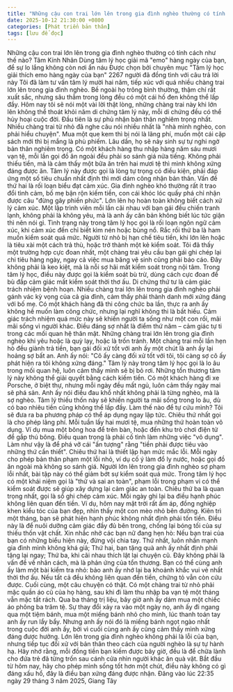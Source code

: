 ```yaml
---
title: "Những cậu con trai lớn lên trong gia đình nghèo thường có tính cách như thế nào?"
date: 2025-10-12 21:30:00 +0800
categories: [Phát triển bản thân]
tags: [lưu để đọc]
---
```

Những cậu con trai lớn lên trong gia đình nghèo thường có tính cách như thế nào?
Tâm Kính Nhân
Dùng tâm lý học giải mã "emo" hàng ngày của bạn, để sự lo lắng không còn nơi ẩn náu
Được chọn bởi chuyên mục "Tâm lý học giải thích emo hàng ngày của bạn"
2267 người đã đồng tình với câu trả lời này
Tôi đã làm tư vấn tâm lý mười hai năm, tiếp xúc với quá nhiều chàng trai lớn lên trong gia đình nghèo.
Bề ngoài họ trông bình thường, thậm chí rất xuất sắc, nhưng sâu thẳm trong lòng đều có một cái hố đen không thể lấp đầy.
Hôm nay tôi sẽ nói một vài lời thật lòng, những chàng trai này khi lớn lên không thể thoát khỏi năm di chứng tâm lý này, mỗi di chứng đều có thể hủy hoại cuộc đời.
Đầu tiên là sự phủ nhận bản thân nghiêm trọng nhất.
Nhiều chàng trai từ nhỏ đã nghe câu nói nhiều nhất là "nhà mình nghèo, con phải hiểu chuyện".
Mua một que kem thì bị nói là lãng phí, muốn một cái cặp sách mới thì bị mắng là phù phiếm.
Lâu dần, họ sẽ nảy sinh sự tự nghi ngờ bản thân nghiêm trọng.
Có một khách hàng thu nhập hàng năm sáu mươi vạn tệ, mỗi lần gọi đồ ăn ngoài đều phải so sánh giá nửa tiếng.
Không phải thiếu tiền, mà là cảm thấy một bữa ăn trên hai mươi tệ thì mình không xứng đáng được ăn.
Tâm lý này được gọi là lòng tự trọng có điều kiện, phải đáp ứng một số tiêu chuẩn nhất định thì mới dám công nhận bản thân.
Vấn đề thứ hai là rối loạn biểu đạt cảm xúc.
Gia đình nghèo khó thường rất ít trao đổi tình cảm, bố mẹ bận rộn kiếm tiền, con cái khóc lóc quấy phá chỉ nhận được câu "đừng gây phiền phức".
Lớn lên họ hoàn toàn không biết cách xử lý cảm xúc.
Một lập trình viên mỗi lần cãi nhau với bạn gái đều chiến tranh lạnh, không phải là không yêu, mà là anh ấy căn bản không biết lúc tức giận thì nên nói gì.
Tình trạng này trong tâm lý học gọi là rối loạn ngôn ngữ cảm xúc, khi cảm xúc đến chỉ biết kìm nén hoặc bùng nổ.
Rắc rối thứ ba là ham muốn kiểm soát quá mức.
Người từ nhỏ bị hạn chế tiêu tiền, khi lớn lên hoặc là tiêu xài một cách trả thù, hoặc trở thành một kẻ kiểm soát.
Tôi đã thấy một trường hợp cực đoan nhất, một chàng trai yêu cầu bạn gái ghi chép lại chi tiêu hàng ngày, ngay cả việc mua băng vệ sinh cũng phải báo cáo.
Đây không phải là keo kiệt, mà là nỗi sợ hãi mất kiểm soát trong nội tâm.
Trong tâm lý học, điều này được gọi là kiểm soát bù trừ, dùng cách cực đoan để bù đắp cảm giác mất kiểm soát thời thơ ấu.
Di chứng thứ tư là cảm giác trách nhiệm bệnh hoạn.
Nhiều chàng trai lớn lên trong gia đình nghèo phải gánh vác kỳ vọng của cả gia đình, cảm thấy phải thành danh mới xứng đáng với bố mẹ.
Có một khách hàng đã thi công chức ba lần, thực ra anh ấy không hề muốn làm công chức, nhưng lại nghĩ không thi là bất hiếu.
Cảm giác trách nhiệm quá mức này sẽ khiến người ta sống như một con rối, mãi mãi sống vì người khác.
Điều đáng sợ nhất là điểm thứ năm – cảm giác tự ti trong các mối quan hệ thân mật.
Những chàng trai lớn lên trong gia đình nghèo khi yêu hoặc là quỳ lạy, hoặc là trốn tránh.
Một chàng trai mỗi lần hẹn hò đều giành trả tiền, bạn gái đối xử tốt với anh ấy một chút là anh ấy lại hoảng sợ bất an.
Anh ấy nói: "Cô ấy càng đối xử tốt với tôi, tôi càng sợ cô ấy phát hiện ra tôi không xứng đáng."
Tâm lý này trong tâm lý học gọi là lo âu trong mối quan hệ, luôn cảm thấy mình sẽ bị bỏ rơi.
Những tổn thương tâm lý này không thể giải quyết bằng cách kiếm tiền.
Có một khách hàng đi xe Porsche, ở biệt thự, nhưng mỗi ngày đều mất ngủ, luôn cảm thấy ngày mai sẽ phá sản.
Anh ấy nói điều đau khổ nhất không phải là từng nghèo, mà là sợ nghèo.
Tâm lý thiếu thốn này sẽ khiến người ta mãi sống trong lo âu, dù có bao nhiêu tiền cũng không thể lấp đầy.
Làm thế nào để tự cứu mình? Tôi sẽ đưa ra ba phương pháp có thể áp dụng ngay lập tức.
Chiêu thứ nhất gọi là cho phép lãng phí.
Mỗi tuần lấy hai mươi tệ, mua những thứ hoàn toàn vô dụng.
Ví dụ mua một bông hoa để trên bàn, hoặc đến khu trò chơi điện tử để gắp thú bông.
Điều quan trọng là phải cố tình làm những việc "vô dụng".
Làm như vậy là để phá vỡ cái "ấn tượng" rằng "tiền phải được tiêu vào những thứ cần thiết".
Chiêu thứ hai là thiết lập hạn mức mắc lỗi.
Mỗi ngày cho phép bản thân phạm một lỗi nhỏ, ví dụ cố ý làm đổ ly nước, hoặc gọi đồ ăn ngoài mà không so sánh giá.
Người lớn lên trong gia đình nghèo sợ phạm lỗi nhất, bài tập này có thể giảm bớt sự kiểm soát quá mức.
Trong tâm lý học có một khái niệm gọi là "thử và sai an toàn", phạm lỗi trong phạm vi có thể kiểm soát được sẽ giúp xây dựng lại cảm giác an toàn.
Chiêu thứ ba là quan trọng nhất, gọi là sổ ghi chép cảm xúc.
Mỗi ngày ghi lại ba điều hạnh phúc không liên quan đến tiền.
Ví dụ, hôm nay mặt trời rất ấm áp, đồng nghiệp khen kiểu tóc của bạn đẹp, nhìn thấy một con mèo nhỏ bên đường.
Kiên trì một tháng, bạn sẽ phát hiện hạnh phúc không nhất định phải tốn tiền.
Điều này là để nuôi dưỡng cảm giác đầy đủ bên trong, chống lại bóng tối của sự thiếu thốn vật chất.
Xin nhắc nhở các bạn nữ đang hẹn hò:
Nếu bạn trai của bạn có những biểu hiện này, đừng vội chia tay.
Thứ nhất, luôn nhấn mạnh gia đình mình không khá giả;
Thứ hai, bạn tặng quà anh ấy nhất định phải tặng lại ngay;
Thứ ba, khi cãi nhau thích lật lại chuyện cũ.
Đây không phải là vấn đề về nhân cách, mà là phản ứng của tổn thương.
Bạn có thể cùng anh ấy làm một bài kiểm tra nhỏ: bảo anh ấy nhớ lại ba khoảnh khắc vui vẻ nhất thời thơ ấu.
Nếu tất cả đều không liên quan đến tiền, chứng tỏ vẫn còn cứu được.
Cuối cùng, một câu chuyện có thật.
Có một chàng trai từ nhỏ phải mặc quần áo cũ của họ hàng, sau khi đi làm thu nhập ba vạn tệ một tháng vẫn mặc tất rách.
Qua ba tháng trị liệu, bây giờ anh ấy dám mua một chiếc áo phông ba trăm tệ.
Sự thay đổi xảy ra vào một ngày nọ, anh ấy đi ngang qua một tiệm bánh, mua một miếng bánh nhỏ cho mình, lúc thanh toán tay anh ấy run lẩy bẩy.
Nhưng anh ấy nói đó là miếng bánh ngọt ngào nhất trong cuộc đời anh ấy, bởi vì cuối cùng anh ấy cũng cảm thấy mình xứng đáng được hưởng.
Lớn lên trong gia đình nghèo không phải là lỗi của bạn, nhưng tiếp tục đối xử với bản thân theo cách của người nghèo là sự tự hành hạ.
Hãy nhớ rằng, mỗi đồng tiền bạn kiếm được bây giờ, đều là để chữa lành cho đứa trẻ đã từng trốn sau cánh cửa nhìn người khác ăn quà vặt.
Bắt đầu từ hôm nay, hãy cho phép mình sống tốt hơn một chút, điều này không có gì đáng xấu hổ, đây là điều bạn xứng đáng được nhận.
Đăng vào lúc 22:35 ngày 29 tháng 3 năm 2025, Giang Tây

